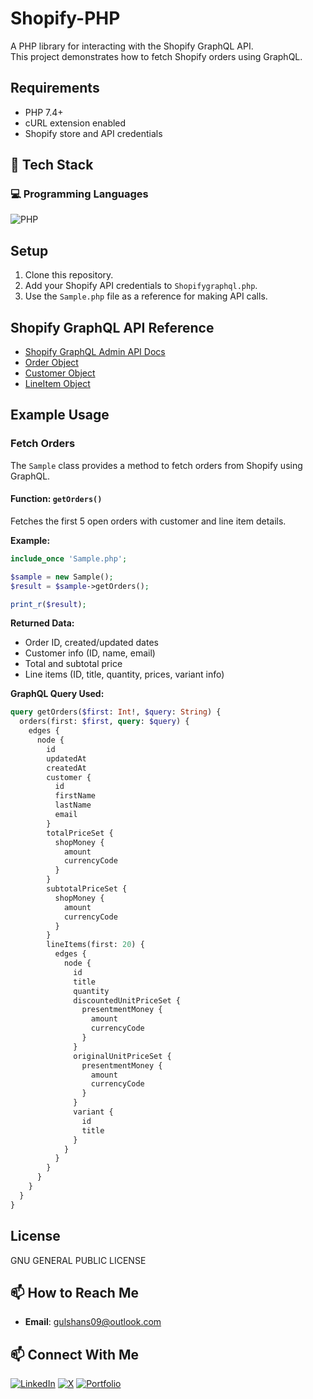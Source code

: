 # Shopify-PHP

A PHP library for interacting with the Shopify GraphQL API.  
This project demonstrates how to fetch Shopify orders using GraphQL.

## Requirements

- PHP 7.4+
- cURL extension enabled
- Shopify store and API credentials

## 🚀 Tech Stack

### 💻 Programming Languages  
![PHP](https://img.shields.io/badge/PHP-777BB4?style=flat&logo=php&logoColor=white)

## Setup

1. Clone this repository.
2. Add your Shopify API credentials to `Shopifygraphql.php`.
3. Use the `Sample.php` file as a reference for making API calls.

## Shopify GraphQL API Reference

- [Shopify GraphQL Admin API Docs](https://shopify.dev/docs/api/admin-graphql)
- [Order Object](https://shopify.dev/docs/api/admin-graphql/2023-10/objects/Order)
- [Customer Object](https://shopify.dev/docs/api/admin-graphql/2023-10/objects/Customer)
- [LineItem Object](https://shopify.dev/docs/api/admin-graphql/2023-10/objects/LineItem)

## Example Usage

### Fetch Orders

The `Sample` class provides a method to fetch orders from Shopify using GraphQL.

#### Function: `getOrders()`

Fetches the first 5 open orders with customer and line item details.

**Example:**
```php
include_once 'Sample.php';

$sample = new Sample();
$result = $sample->getOrders();

print_r($result);
```

**Returned Data:**
- Order ID, created/updated dates
- Customer info (ID, name, email)
- Total and subtotal price
- Line items (ID, title, quantity, prices, variant info)

**GraphQL Query Used:**
```graphql
query getOrders($first: Int!, $query: String) {
  orders(first: $first, query: $query) {
    edges {
      node {
        id
        updatedAt
        createdAt
        customer {
          id
          firstName
          lastName
          email
        }
        totalPriceSet {
          shopMoney {
            amount
            currencyCode
          }
        }
        subtotalPriceSet {
          shopMoney {
            amount
            currencyCode
          }
        }
        lineItems(first: 20) {
          edges {
            node {
              id
              title
              quantity
              discountedUnitPriceSet {
                presentmentMoney {
                  amount
                  currencyCode
                }
              }
              originalUnitPriceSet {
                presentmentMoney {
                  amount
                  currencyCode
                }
              }
              variant {
                id
                title
              }
            }
          }
        }
      }
    }
  }
}
```

## License

GNU GENERAL PUBLIC LICENSE

## 📫 How to Reach Me
- **Email**: gulshans09@outlook.com

## 📫 Connect With Me

[![LinkedIn](https://img.shields.io/badge/LinkedIn-blue?style=flat&logo=linkedin)](https://www.linkedin.com/in/guley)
[![X](https://img.shields.io/badge/Twitter-1DA1F2?style=flat&logo=twitter&logoColor=white)](https://x.com/_shakotu)
[![Portfolio](https://img.shields.io/badge/Portfolio-000?style=flat&logo=vercel&logoColor=white)](https://guley.github.io/portfolio/)

